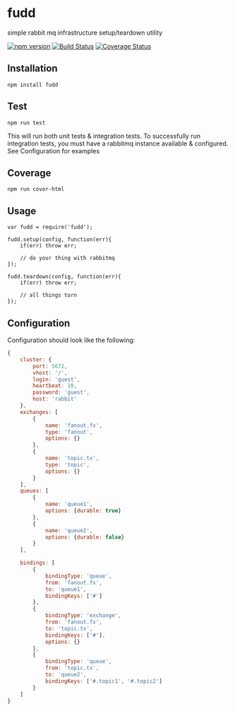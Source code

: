 # fudd

simple rabbit mq infrastructure setup/teardown utility

[![npm version](https://badge.fury.io/js/fudd.svg)](https://badge.fury.io/js/fudd)
[![Build Status](https://travis-ci.org/GannettDigital/fudd.svg?branch=master)](https://travis-ci.org/GannettDigital/fudd)
[![Coverage Status](https://coveralls.io/repos/github/GannettDigital/fudd/badge.svg?branch=master)](https://coveralls.io/github/GannettDigital/fudd?branch=master)

## Installation
```
npm install fudd
```

## Test

```
npm run test
```
This will run both unit tests & integration tests. To successfully run integration tests, you must have a rabbitmq instance 
available & configured. See Configuration for examples

## Coverage 

```
npm run cover-html
```

## Usage

```
var fudd = require('fudd');

fudd.setup(config, function(err){
    if(err) throw err;
    
    // do your thing with rabbitmq
});

fudd.teardown(config, function(err){
    if(err) throw err;
    
    // all things torn
});
```

## Configuration

Configuration should look like the following: 
```javascript
{
    cluster: {
        port: 5672,
        vhost: '/',
        login: 'guest',
        heartbeat: 10,
        password: 'guest',
        host: 'rabbit'
    },
    exchanges: [
        {
            name: 'fanout.fx',
            type: 'fanout',
            options: {}
        },
        {
            name: 'topic.tx',
            type: 'topic',
            options: {}
        }
    ],
    queues: [
        {
            name: 'queue1',
            options: {durable: true}
        },
        {
            name: 'queue2',
            options: {durable: false}
        }
    ],

    bindings: [
        {
            bindingType: 'queue',
            from: 'fanout.fx',
            to: 'queue1',
            bindingKeys: ['#']
        },
        {
            bindingType: 'exchange',
            from: 'fanout.fx',
            to: 'topic.tx',
            bindingKeys: ['#'],
            options: {}
        },
        {
            bindingType: 'queue',
            from: 'topic.tx',
            to: 'queue2',
            bindingKeys: ['#.topic1', '#.topic2']
        }
    ]
}
```
